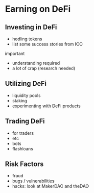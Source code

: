 # Earning on DeFi


## Investing in DeFi

- hodling tokens
- list some success stories from ICO

important

- understanding required
- a lot of crap (research needed)

## Utilizing DeFi

- liquidity pools
- staking
- experimenting with DeFi products

## Trading DeFi

- for traders
- etc
- bots
- flashloans

## Risk Factors

- fraud
- bugs / vulnerabilities
- hacks: look at MakerDAO and theDAO
